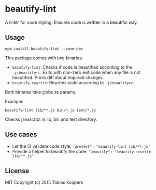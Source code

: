 # beautify-lint

A linter for code styling. Ensures code is written in a beautiful way.

## Usage

``` text
npm install beautify-lint --save-dev
```

This package comes with two binaries:

* `beautify-lint`: Checks if code is beautified according to the `.jsbeautifyrc`. Exits with non-zero exit code when any file is not beautified. Prints diff about required changes.
* `beautify-rewrite`: Rewrites code according to `.jsbeautifyrc`.

Both binaries take globs as params.

Example:

``` text
beautify-lint lib/**.js bin/*.js test/*.js
```

Checks javascript in lib, bin and test directory.

## Use cases

* Let the CI validate code style: `"pretest": "beautify-lint lib/**.js"`
* Provide a helper to beautify the code: `"beautify": "beautify-rewrite lib/**.js"`

## License

MIT Copyright (c) 2015 Tobias Koppers
